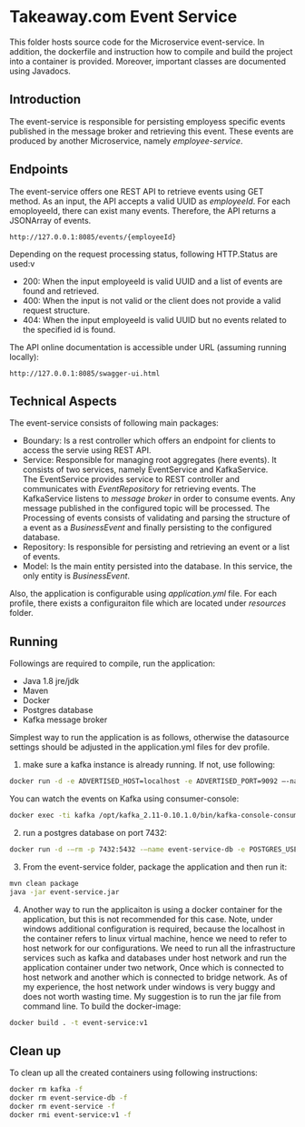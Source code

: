# Takeaway.com  Event Service 
This folder hosts source code for the Microservice event-service. 
In addition, the dockerfile and instruction how to compile and build the project into a container is provided.
Moreover, important classes are documented using Javadocs. 

## Introduction
The event-service is responsible for persisting employess specific events published in the message broker and retrieving this event.
These events are produced by another Microservice, namely *employee-service*. 


## Endpoints
The event-service offers one REST API to retrieve events using GET method. As an input, the API accepts a valid UUID as *employeeId*.
For each emoployeeId, there can exist many events. Therefore, the API returns a JSONArray of events.
```http request
http://127.0.0.1:8085/events/{employeeId}
```
Depending on the request processing status, following HTTP.Status are used:v  

- 200: When the input employeeId is valid UUID and a list of events are found and retrieved.
- 400: When the input is not valid or the client does not provide a valid request structure.
- 404: When the input employeeId is valid UUID but no events related to the specified id is found.

The API online documentation is accessible under URL (assuming running locally):  
```http request
http://127.0.0.1:8085/swagger-ui.html
```

## Technical Aspects
The event-service consists of following main packages:  

- Boundary: Is a rest controller which offers an endpoint for clients to access the servie using REST API.
- Service: Responsible for managing root aggregates (here events). It consists of two services, namely EventService and KafkaService.   
The EventService provides service to REST controller and communicates with *EventRepository* for retrieving events.
The KafkaService listens to *message broker* in order to consume events. Any message published in the configured topic will be processed.
The Processing of events consists of validating and parsing the structure of a event as a *BusinessEvent* and finally persisting to the configured database.
- Repository: Is responsible for persisting and retrieving an event or a list of events.
- Model: Is the main entity persisted into the database. In this service, the only entity is *BusinessEvent*.

Also, the application is configurable using *application.yml* file. For each profile, there exists a configuraiton file which are located under *resources* folder.

## Running
Followings are required to compile, run the application:

- Java 1.8 jre/jdk
- Maven
- Docker
- Postgres database
- Kafka message broker

Simplest way to run the application is as follows, otherwise the datasource settings should be adjusted in the application.yml files for dev profile.

1) make sure a kafka instance is already running. If not, use following:  
```bash
docker run -d -e ADVERTISED_HOST=localhost -e ADVERTISED_PORT=9092 –-name kafka -p 2181:2181 -p 9092:9092 -p 8000:8000 spotify/kafka
```

You can watch the events on Kafka using consumer-console:
```bash
docker exec -ti kafka /opt/kafka_2.11-0.10.1.0/bin/kafka-console-consumer.sh –bootstrap-server localhost:9092 –topic codechallenge
```

2) run a postgres database on port 7432:
```bash
docker run -d -–rm -p 7432:5432 -–name event-service-db -e POSTGRES_USER=eventservice -e POSTGRES_PASSWORD=eventservice postgres:alpine -d eventservice
```

3) From the event-service folder, package the application and then run it:
```bash
mvn clean package
java -jar event-service.jar

```

4) Another way to run the applicaiton is using a docker container for the application, but this is not recommended for this case.
Note, under windows additional configuration is required, because the localhost in the container refers to linux virtual machine, hence we need to refer to host network for our configurations.
We need to run all the infrastructure services such as kafka and databases under host network and run the application container under two network, Once which is connected to host network and another which is connected to bridge network. 
As of my experience, the host network under windows is very buggy and does not worth wasting time. My suggestion is to run the jar file from command line.
To build the docker-image: 
```bash
docker build . -t event-service:v1
```

## Clean up
To clean up all the created containers using following instructions:
```bash
docker rm kafka -f
docker rm event-service-db -f
docker rm event-service -f
docker rmi event-service:v1 -f
```